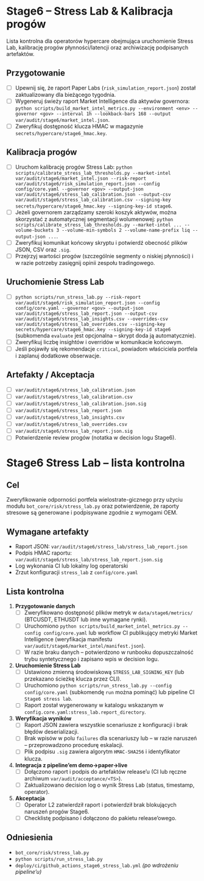 # Stage6 – Stress Lab & Kalibracja progów

Lista kontrolna dla operatorów hypercare obejmująca uruchomienie Stress Lab,
kalibrację progów płynności/latencji oraz archiwizację podpisanych artefaktów.

## Przygotowanie
- [ ] Upewnij się, że raport Paper Labs (`risk_simulation_report.json`) został
      zaktualizowany dla bieżącego tygodnia.
- [ ] Wygeneruj świeży raport Market Intelligence dla aktywów governora:
      `python scripts/build_market_intel_metrics.py --environment <env> --governor <gov> --interval 1h --lookback-bars 168 --output var/audit/stage6/market_intel.json`.
- [ ] Zweryfikuj dostępność klucza HMAC w magazynie `secrets/hypercare/stage6_hmac.key`.

## Kalibracja progów
- [ ] Uruchom kalibrację progów Stress Lab:
      `python scripts/calibrate_stress_lab_thresholds.py --market-intel var/audit/stage6/market_intel.json --risk-report var/audit/stage6/risk_simulation_report.json --config config/core.yaml --governor <gov> --output-json var/audit/stage6/stress_lab_calibration.json --output-csv var/audit/stage6/stress_lab_calibration.csv --signing-key secrets/hypercare/stage6_hmac.key --signing-key-id stage6`.
- [ ] Jeżeli governorem zarządzamy szeroki koszyk aktywów, można skorzystać z
      automatycznej segmentacji wolumenowej:
      `python scripts/calibrate_stress_lab_thresholds.py --market-intel ... --volume-buckets 3 --volume-min-symbols 2 --volume-name-prefix liq --output-json ...`.
- [ ] Zweryfikuj komunikat końcowy skryptu i potwierdź obecność plików JSON, CSV
      oraz `.sig`.
- [ ] Przejrzyj wartości progów (szczególnie segmenty o niskiej płynności) i
      w razie potrzeby zasięgnij opinii zespołu tradingowego.

## Uruchomienie Stress Lab
- [ ] `python scripts/run_stress_lab.py --risk-report var/audit/stage6/risk_simulation_report.json --config config/core.yaml --governor <gov> --output-json var/audit/stage6/stress_lab_report.json --output-csv var/audit/stage6/stress_lab_insights.csv --overrides-csv var/audit/stage6/stress_lab_overrides.csv --signing-key secrets/hypercare/stage6_hmac.key --signing-key-id stage6` (subkomenda `evaluate` jest opcjonalna – skrypt doda ją automatycznie).
- [ ] Zweryfikuj liczbę insightów i overridów w komunikacie końcowym.
- [ ] Jeśli pojawiły się rekomendacje `critical`, powiadom właściciela portfela i
      zaplanuj dodatkowe obserwacje.

## Artefakty / Akceptacja
- [ ] `var/audit/stage6/stress_lab_calibration.json`
- [ ] `var/audit/stage6/stress_lab_calibration.csv`
- [ ] `var/audit/stage6/stress_lab_calibration.json.sig`
- [ ] `var/audit/stage6/stress_lab_report.json`
- [ ] `var/audit/stage6/stress_lab_insights.csv`
- [ ] `var/audit/stage6/stress_lab_overrides.csv`
- [ ] `var/audit/stage6/stress_lab_report.json.sig`
- [ ] Potwierdzenie review progów (notatka w decision logu Stage6).
# Stage6 Stress Lab – lista kontrolna

## Cel
Zweryfikowanie odporności portfela wielostrate-gicznego przy użyciu modułu `bot_core/risk/stress_lab.py` oraz potwierdzenie, że raporty stresowe są generowane i podpisywane zgodnie z wymogami OEM.

## Wymagane artefakty
- Raport JSON: `var/audit/stage6/stress_lab/stress_lab_report.json`
- Podpis HMAC raportu: `var/audit/stage6/stress_lab/stress_lab_report.json.sig`
- Log wykonania CI lub lokalny log operatorski
- Zrzut konfiguracji `stress_lab` z `config/core.yaml`

## Lista kontrolna
1. **Przygotowanie danych**
   - [ ] Zweryfikowano dostępność plików metryk w `data/stage6/metrics/` (BTCUSDT, ETHUSDT lub inne wymagane rynki).
   - [ ] Uruchomiono `python scripts/build_market_intel_metrics.py --config config/core.yaml` lub workflow CI publikujący metryki
         Market Intelligence (weryfikacja manifestu `var/audit/stage6/market_intel/manifest.json`).
   - [ ] W razie braku danych – potwierdzono w runbooku dopuszczalność trybu syntetycznego i zapisano wpis w decision logu.
2. **Uruchomienie Stress Lab**
   - [ ] Ustawiono zmienną środowiskową `STRESS_LAB_SIGNING_KEY` (lub przekazano ścieżkę klucza przez CLI).
   - [ ] Uruchomiono `python scripts/run_stress_lab.py --config config/core.yaml` (subkomendę `run` można pominąć) lub pipeline CI `Stage6 stress lab`.
   - [ ] Raport został wygenerowany w katalogu wskazanym w `config.core.yaml:stress_lab.report_directory`.
3. **Weryfikacja wyników**
   - [ ] Raport JSON zawiera wszystkie scenariusze z konfiguracji i brak błędów deserializacji.
   - [ ] Brak wpisów w polu `failures` dla scenariuszy lub – w razie naruszeń – przeprowadzono procedurę eskalacji.
   - [ ] Plik podpisu `.sig` zawiera algorytm `HMAC-SHA256` i identyfikator klucza.
4. **Integracja z pipeline’em demo→paper→live**
   - [ ] Dołączono raport i podpis do artefaktów release’u (CI lub ręczne archiwum `var/audit/acceptance/<TS>`).
   - [ ] Zaktualizowano decision log o wynik Stress Lab (status, timestamp, operator).
5. **Akceptacja**
   - [ ] Operator L2 zatwierdził raport i potwierdził brak blokujących naruszeń progów Stage6.
   - [ ] Checklistę podpisano i dołączono do pakietu release’owego.

## Odniesienia
- `bot_core/risk/stress_lab.py`
- `python scripts/run_stress_lab.py`
- `deploy/ci/github_actions_stage6_stress_lab.yml` *(po wdrożeniu pipeline’u)*

